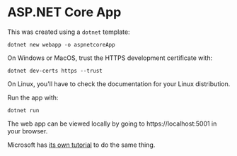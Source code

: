 # ASP.NET Core App

This was created using a `dotnet` template:
```
dotnet new webapp -o aspnetcoreApp
```

On Windows or MacOS, trust the HTTPS development certificate with:
```
dotnet dev-certs https --trust
```

On Linux, you'll have to check the documentation for your Linux distribution.

Run the app with:
```
dotnet run
```

The web app can be viewed locally by going to https://localhost:5001 in your browser.

Microsoft has [its own tutorial](https://docs.microsoft.com/en-us/aspnet/core/getting-started/?view=aspnetcore-2.2) to do the same thing.
